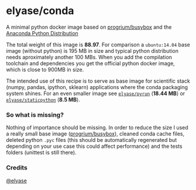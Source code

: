 elyase/conda
============

A minimal python docker image based on [progrium/busybox](https://github.com/progrium/busybox) and the [Anaconda Python Distribution](https://store.continuum.io/cshop/anaconda/)

The total weight of this image is **88.97**. For comparison a `ubuntu:14.04` base image (without python) is 195 MB in size and typical python distribution needs aproximately another 100 MBs. When you add the compilation toolchain and dependencies you get the official python docker image, which is close to 900MB in size.

The intended use of this recipe is to serve as base image for scientific stack (numpy, pandas, ipython, sklearn) applications where the conda packaging system shines. For an even smaller image see [`elyase/pyrun`](https://registry.hub.docker.com/u/elyase/pyrun/) (**18.44 MB**) or [`elyase/staticpython`](https://registry.hub.docker.com/u/elyase/staticpython/)
(**8.5 MB**).

### So what is missing?

Nothing of importance should be missing. In order to reduce the size I used a really small base image ([progrium/busybox](https://github.com/progrium/busybox)), cleaned conda cache files, deleted python `.pyc` files (this should be automatically regenerated but depending on your use case this could affect performance) and the tests folders (unittest is still there).

### Credits

[@elyase](http://yasermartinez.com)

